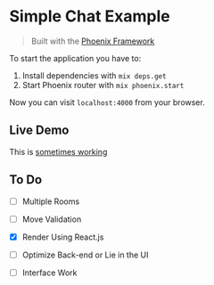 # Simple Chat Example
> Built with the [Phoenix Framework](https://github.com/phoenixframework/phoenix)

To start the application you have to:

1. Install dependencies with `mix deps.get`
2. Start Phoenix router with `mix phoenix.start`

Now you can visit `localhost:4000` from your browser.

## Live Demo
This is [sometimes working](http://sx.qc.to)


## To Do
- [ ] Multiple Rooms
- [ ] Move Validation
- [X] Render Using React.js
- [ ] Optimize Back-end or Lie in the UI
- [ ] Interface Work

